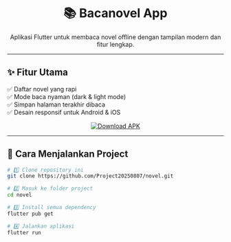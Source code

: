 <h1 align="center">📚 Bacanovel App</h1>
<p align="center">
Aplikasi Flutter untuk membaca novel offline dengan tampilan modern dan fitur lengkap.
</p>

---

## ✨ Fitur Utama
✅ Daftar novel yang rapi  
✅ Mode baca nyaman (dark & light mode)  
✅ Simpan halaman terakhir dibaca  
✅ Desain responsif untuk Android & iOS  


<p align="center">
  <a href="https://github.com/Project20250807/novel/releases/download/v1.0.0/app-release.apk">
    <img src="https://img.shields.io/badge/Download-APK-green?style=for-the-badge&logo=android" alt="Download APK">
  </a>
</p>


---

## 🚀 Cara Menjalankan Project
```bash
# 1️⃣ Clone repository ini
git clone https://github.com/Project20250807/novel.git

# 2️⃣ Masuk ke folder project
cd novel

# 3️⃣ Install semua dependency
flutter pub get

# 4️⃣ Jalankan aplikasi
flutter run



